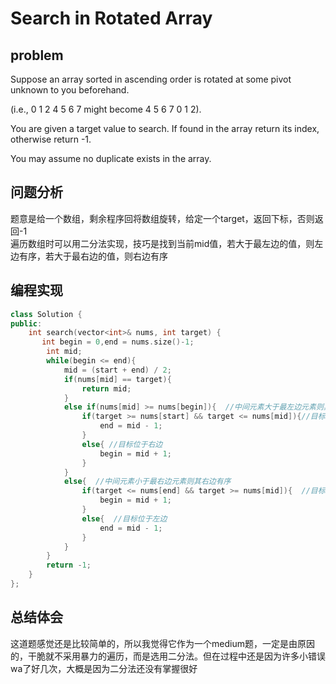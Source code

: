 # Search in Rotated Array
## problem
Suppose an array sorted in ascending order is rotated at some pivot unknown to you beforehand.

(i.e., 0 1 2 4 5 6 7 might become 4 5 6 7 0 1 2).

You are given a target value to search. If found in the array return its index, otherwise return -1.

You may assume no duplicate exists in the array.
## 问题分析
题意是给一个数组，剩余程序回将数组旋转，给定一个target，返回下标，否则返回-1</br>
遍历数组时可以用二分法实现，技巧是找到当前mid值，若大于最左边的值，则左边有序，若大于最右边的值，则右边有序
## 编程实现
```C++
class Solution {
public:
    int search(vector<int>& nums, int target) {
       int begin = 0,end = nums.size()-1;  
        int mid;  
        while(begin <= end){  
            mid = (start + end) / 2;  
            if(nums[mid] == target){  
                return mid;  
            }  
            else if(nums[mid] >= nums[begin]){  //中间元素大于最左边元素则其左边有序             
                if(target >= nums[start] && target <= nums[mid]){//目标位于左边  
                    end = mid - 1;  
                }  
                else{ //目标位于右边
                    begin = mid + 1;  
                }  
            }  
            else{  //中间元素小于最右边元素则其右边有序              
                if(target <= nums[end] && target >= nums[mid]){  //目标位于右边
                    begin = mid + 1;  
                }    
                else{  //目标位于左边
                    end = mid - 1;  
                }  
            }  
        }  
        return -1;  
    }  
};
```
## 总结体会
这道题感觉还是比较简单的，所以我觉得它作为一个medium题，一定是由原因的，干脆就不采用暴力的遍历，而是选用二分法。但在过程中还是因为许多小错误wa了好几次，大概是因为二分法还没有掌握很好
